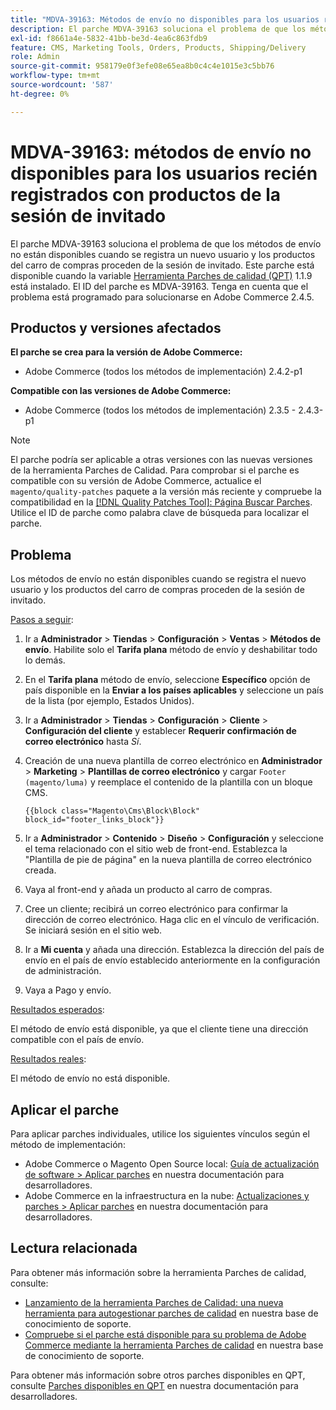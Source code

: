 ```yaml
---
title: "MDVA-39163: Métodos de envío no disponibles para los usuarios recién registrados con productos de la sesión de invitado"
description: El parche MDVA-39163 soluciona el problema de que los métodos de envío no están disponibles cuando se registra un nuevo usuario y los productos del carro de compras proceden de la sesión de invitado. Este parche está disponible cuando está instalada la [Quality Patches Tool (QPT)](/help/announcements/adobe-commerce-announcements/magento-quality-patches-released-new-tool-to-self-serve-quality-patches.md) 1.1.9. El ID del parche es MDVA-39163. Tenga en cuenta que el problema está programado para solucionarse en Adobe Commerce 2.4.5.
exl-id: f8661a4e-5832-41bb-be3d-4ea6c863fdb9
feature: CMS, Marketing Tools, Orders, Products, Shipping/Delivery
role: Admin
source-git-commit: 958179e0f3efe08e65ea8b0c4c4e1015e3c5bb76
workflow-type: tm+mt
source-wordcount: '587'
ht-degree: 0%

---
```


# MDVA-39163: métodos de envío no disponibles para los usuarios recién registrados con productos de la sesión de invitado

El parche MDVA-39163 soluciona el problema de que los métodos de envío no están disponibles cuando se registra un nuevo usuario y los productos del carro de compras proceden de la sesión de invitado. Este parche está disponible cuando la variable [Herramienta Parches de calidad (QPT)](/help/announcements/adobe-commerce-announcements/magento-quality-patches-released-new-tool-to-self-serve-quality-patches.md) 1.1.9 está instalado. El ID del parche es MDVA-39163. Tenga en cuenta que el problema está programado para solucionarse en Adobe Commerce 2.4.5.

## Productos y versiones afectados

**El parche se crea para la versión de Adobe Commerce:**

* Adobe Commerce (todos los métodos de implementación) 2.4.2-p1

**Compatible con las versiones de Adobe Commerce:**

* Adobe Commerce (todos los métodos de implementación) 2.3.5 - 2.4.3-p1

>[!NOTE]
>
>El parche podría ser aplicable a otras versiones con las nuevas versiones de la herramienta Parches de Calidad. Para comprobar si el parche es compatible con su versión de Adobe Commerce, actualice el `magento/quality-patches` paquete a la versión más reciente y compruebe la compatibilidad en la [[!DNL Quality Patches Tool]: Página Buscar Parches](https://devdocs.magento.com/quality-patches/tool.html#patch-grid). Utilice el ID de parche como palabra clave de búsqueda para localizar el parche.

## Problema

Los métodos de envío no están disponibles cuando se registra el nuevo usuario y los productos del carro de compras proceden de la sesión de invitado.

<u>Pasos a seguir</u>:

1. Ir a **Administrador** > **Tiendas** > **Configuración** > **Ventas** > **Métodos de envío**. Habilite solo el **Tarifa plana** método de envío y deshabilitar todo lo demás.
1. En el **Tarifa plana** método de envío, seleccione **Específico** opción de país disponible en la **Enviar a los países aplicables** y seleccione un país de la lista (por ejemplo, Estados Unidos).
1. Ir a **Administrador** > **Tiendas** > **Configuración** > **Cliente** > **Configuración del cliente** y establecer **Requerir confirmación de correo electrónico** hasta _Sí_.
1. Creación de una nueva plantilla de correo electrónico en **Administrador** > **Marketing** > **Plantillas de correo electrónico** y cargar `Footer (magento/luma)` y reemplace el contenido de la plantilla con un bloque CMS.

   ```CMS
   {{block class="Magento\Cms\Block\Block" block_id="footer_links_block"}}
   ```

1. Ir a **Administrador** > **Contenido** > **Diseño** > **Configuración** y seleccione el tema relacionado con el sitio web de front-end. Establezca la &quot;Plantilla de pie de página&quot; en la nueva plantilla de correo electrónico creada.
1. Vaya al front-end y añada un producto al carro de compras.
1. Cree un cliente; recibirá un correo electrónico para confirmar la dirección de correo electrónico. Haga clic en el vínculo de verificación. Se iniciará sesión en el sitio web.
1. Ir a **Mi cuenta** y añada una dirección. Establezca la dirección del país de envío en el país de envío establecido anteriormente en la configuración de administración.
1. Vaya a Pago y envío.

<u>Resultados esperados</u>:

El método de envío está disponible, ya que el cliente tiene una dirección compatible con el país de envío.

<u>Resultados reales</u>:

El método de envío no está disponible.

## Aplicar el parche

Para aplicar parches individuales, utilice los siguientes vínculos según el método de implementación:

* Adobe Commerce o Magento Open Source local: [Guía de actualización de software > Aplicar parches](https://devdocs.magento.com/guides/v2.4/comp-mgr/patching/mqp.html) en nuestra documentación para desarrolladores.
* Adobe Commerce en la infraestructura en la nube: [Actualizaciones y parches > Aplicar parches](https://devdocs.magento.com/cloud/project/project-patch.html) en nuestra documentación para desarrolladores.

## Lectura relacionada

Para obtener más información sobre la herramienta Parches de calidad, consulte:

* [Lanzamiento de la herramienta Parches de Calidad: una nueva herramienta para autogestionar parches de calidad](/help/announcements/adobe-commerce-announcements/magento-quality-patches-released-new-tool-to-self-serve-quality-patches.md) en nuestra base de conocimiento de soporte.
* [Compruebe si el parche está disponible para su problema de Adobe Commerce mediante la herramienta Parches de calidad](/help/support-tools/patches-available-in-qpt-tool/check-patch-for-magento-issue-with-magento-quality-patches.md) en nuestra base de conocimiento de soporte.

Para obtener más información sobre otros parches disponibles en QPT, consulte [Parches disponibles en QPT](https://devdocs.magento.com/quality-patches/tool.html#patch-grid) en nuestra documentación para desarrolladores.
